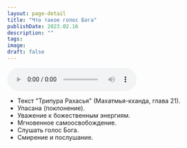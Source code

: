```yaml
---
layout: page-detail
title: "Что такое голос Бога"
publishDate: 2023.02.16
description: ""
tags:
image:
draft: false
---
```


<audio title="2023.02.16 - Что такое голос Бога.mp3" src="https://filer-api.advayta.org/v1.0/public/files/74811" controls=""></audio>

* Текст "Трипура Рахасья" (Махатмья-кханда, глава 21).
* Упасана (поклонение).
* Уважение к божественным энергиям.
* Мгновенное самоосвобождение.
* Слушать голос Бога.
* Смирение и послушание.
  
  

